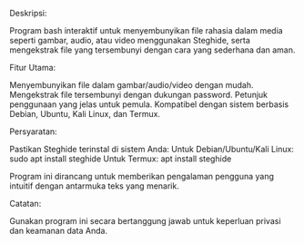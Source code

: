 Deskripsi:

Program bash interaktif untuk menyembunyikan file rahasia dalam media seperti gambar, audio, atau video menggunakan Steghide, serta mengekstrak file yang tersembunyi dengan cara yang sederhana dan aman.

Fitur Utama:

Menyembunyikan file dalam gambar/audio/video dengan mudah.
Mengekstrak file tersembunyi dengan dukungan password.
Petunjuk penggunaan yang jelas untuk pemula.
Kompatibel dengan sistem berbasis Debian, Ubuntu, Kali Linux, dan Termux.

Persyaratan:

Pastikan Steghide terinstal di sistem Anda:
Untuk Debian/Ubuntu/Kali Linux: sudo apt install steghide
Untuk Termux: apt install steghide

Program ini dirancang untuk memberikan pengalaman pengguna yang intuitif dengan antarmuka teks yang menarik.

Catatan:

Gunakan program ini secara bertanggung jawab untuk keperluan privasi dan keamanan data Anda.

